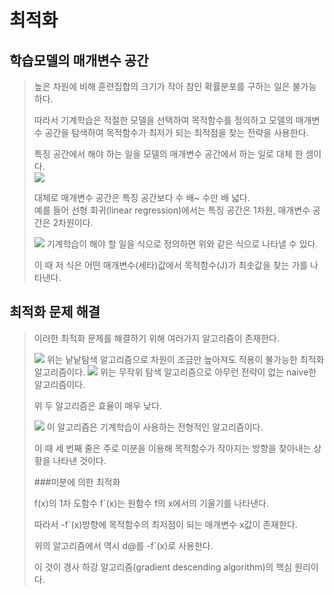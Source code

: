 최적화
===================
학습모델의 매개변수 공간
----------------

>높은 차원에 비해 훈련집합의 크기가 작아 참인 확률분포를 구하는 일은 불가능하다.  
>  
>따라서 기계학습은 적절한 모델을 선택하여 목적함수를 정의하고 모델의 매개변수 공간을 탐색하여 목적함수가 최저가 되는 최적점을 찾는 전략을 사용한다.  
>  
>특징 공간에서 해야 하는 일을 모델의 매개변수 공간에서 하는 일로 대체 한 셈이다.  
><img src="https://user-images.githubusercontent.com/112842153/226810889-1a42428d-d648-48e6-a1fc-fe620d9f65d1.png" /> 
>  
>대체로 매개변수 공간은 특징 공간보다 수 배~ 수만 배 넓다.  
>예를 들어 선형 회귀(linear regression)에서는 특징 공간은 1차원, 매개변수 공간은 2차원이다.  
>  
><img src="https://user-images.githubusercontent.com/112842153/226812574-874b7dbc-7f53-4dff-9dc0-79cf9c32c4e3.png" />  
>기계학습이 해야 할 일을 식으로 정의하면 위와 같은 식으로 나타낼 수 있다.  
>  
>이 때 저 식은 어떤 매개변수(세타)값에서 목적함수(J)가 최솟값을 찾는 가를 나타낸다.  
>  
최적화 문제 해결
------------------
>이러한 최적화 문제를 해결하기 위해 여러가지 알고리즘이 존재한다.  
>  
><img src="https://user-images.githubusercontent.com/112842153/226813148-6331546c-fdc0-4d72-98be-d2bdd01ade6a.png" />  
>위는 낱낱탐색 알고리즘으로 차원이 조금만 높아져도 적용이 불가능한 최적화 알고리즘이다.  
>  
><img src="https://user-images.githubusercontent.com/112842153/226813346-0cc040e8-d8f6-4f68-abf0-ec9c04503066.png" />  
>위는 무작위 탐색 알고리즘으로 아무런 전략이 없는 naive한 알고리즘이다.  
>  
>위 두 알고리즘은 효율이 매우 낮다. 
>  
><img src="https://user-images.githubusercontent.com/112842153/226813585-12241593-5e6b-478d-a0d0-cb6667021e58.png" />  
>이 알고리즘은 기계학습이 사용하는 전형적인 알고리즘이다.  
>  
>이 때 세 번째 줄은 주로 미분을 이용해 목적함수가 작아지는 방향을 찾아내는 상황을 나타낸 것이다.  
>  
>###미분에 의한 최적화  
>  
>f(x)의 1차 도함수 f`(x)는 원함수 f의 x에서의 기울기를 나타낸다. 
>  
>따라서 -f`(x)방향에 목적함수의 최저점이 되는 매개변수 x값이 존재한다.  
>  
>위의 알고리즘에서 역시 d@를 -f`(x)로 사용한다.  
>  
>이 것이 경사 하강 알고리즘(gradient descending algorithm)의 핵심 원리이다.  
>